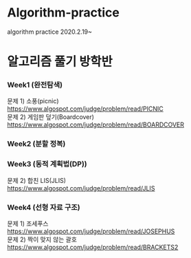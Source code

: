 # Algorithm-practice
algorithm practice 2020.2.19~

# 알고리즘 풀기 방학반 
### Week1 (완전탐색)
문제 1) 소풍(picnic)<br>
https://www.algospot.com/judge/problem/read/PICNIC<br>
문제 2) 게임판 덮기(Boardcover)<br>
https://www.algospot.com/judge/problem/read/BOARDCOVER
### Week2 (분할 정복)

### Week3 (동적 계획법(DP))
문제 2) 합친 LIS(JLIS)<br>
https://www.algospot.com/judge/problem/read/JLIS
### Week4 (선형 자료 구조)
문제 1) 조세푸스<br>
https://www.algospot.com/judge/problem/read/JOSEPHUS<br>
문제 2) 짝이 맞지 않는 괄호<br>
https://www.algospot.com/judge/problem/read/BRACKETS2
